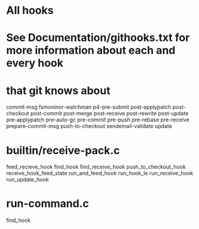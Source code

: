 # All hooks
# See Documentation/githooks.txt for more information about each and every hook
# that git knows about
commit-msg
fsmoninor-watchman
p4-pre-submit
post-applypatch
post-checkout
post-commit
post-merge
post-receive
post-rewrite
post-update
pre-applypatch
pre-auto-gc
pre-commit
pre-push
pre-rebase
pre-receive
prepare-commit-msg
push-to-checkout
sendemail-validate
update

# builtin/receive-pack.c
feed_recieve_hook
find_hook
find_receive_hook
push_to_checkout_hook
receive_hook_feed_state
run_and_feed_hook
run_hook_le
run_receive_hook
run_update_hook


# run-command.c
find_hook
